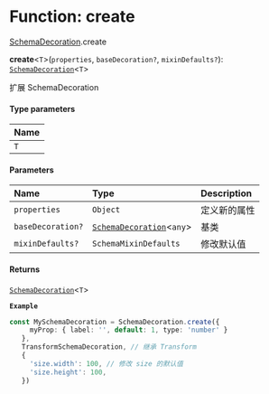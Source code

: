 # Function: create

[SchemaDecoration](/auto-docs/editor/modules/SchemaDecoration.md).create

**create**<`T`>(`properties`, `baseDecoration?`, `mixinDefaults?`): [`SchemaDecoration`](/auto-docs/editor/interfaces/SchemaDecoration-1.md)<`T`>

扩展 SchemaDecoration

#### Type parameters

| Name |
| :------ |
| `T` |

#### Parameters

| Name | Type | Description |
| :------ | :------ | :------ |
| `properties` | `Object` | 定义新的属性 |
| `baseDecoration?` | [`SchemaDecoration`](/auto-docs/editor/interfaces/SchemaDecoration-1.md)<`any`> | 基类 |
| `mixinDefaults?` | `SchemaMixinDefaults` | 修改默认值 |

#### Returns

[`SchemaDecoration`](/auto-docs/editor/interfaces/SchemaDecoration-1.md)<`T`>

**`Example`**

```ts
const MySchemaDecoration = SchemaDecoration.create({
     myProp: { label: '', default: 1, type: 'number' }
   },
   TransformSchemaDecoration, // 继承 Transform
   {
     'size.width': 100, // 修改 size 的默认值
     'size.height': 100,
   })
```
